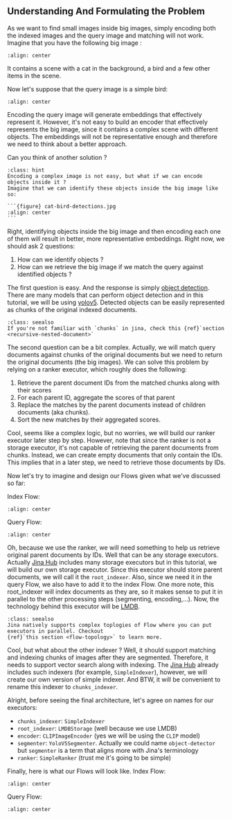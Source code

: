 ## Understanding And Formulating the Problem
As we want to find small images inside big images, simply encoding both the indexed images and the query image and 
matching will not work. Imagine that you have the following big image :

```{figure} cat-bird.jpg
:align: center
```

It contains a scene with a cat in the background, a bird and a few other items in the scene.

Now let's suppose that the query image is a simple bird:

```{figure} bird.jpg
:align: center
```

Encoding the query image will generate embeddings that effectively represent it. However, it's not easy to build an 
encoder that effectively represents the big image, since it contains a complex scene with different objects. 
The embeddings will not be representative enough and therefore we need to think about a better approach.

Can you think of another solution ?

````{admonition} Hint
:class: hint
Encoding a complex image is not easy, but what if we can encode objects inside it ?
Imagine that we can identify these objects inside the big image like so:

```{figure} cat-bird-detections.jpg
:align: center
```
````

Right, identifying objects inside the big image and then encoding each one of them will result in better, more 
representative embeddings.
Right now, we should ask 2 questions:
1. How can we identify objects ?
2. How can we retrieve the big image if we match the query against identified objects ?


The first question is easy. And the response is simply [object detection](https://en.wikipedia.org/wiki/Object_detection).
There are many models that can perform object detection and in this tutorial, we will be using [yolov5](https://github.com/ultralytics/yolov5).
Detected objects can be easily represented as chunks of the original indexed documents.

```{admonition} See Also
:class: seealso
If you're not familiar with `chunks` in jina, check this {ref}`section <recursive-nested-document>`
```

The second question can be a bit complex. Actually, we will match query documents against chunks of the original 
documents but we need to return the original documents (the big images). We can solve this problem by relying on a 
ranker executor, which roughly does the following:
1. Retrieve the parent document IDs from the matched chunks along with their scores
2. For each parent ID, aggregate the scores of that parent
3. Replace the matches by the parent documents instead of children documents (aka chunks).
4. Sort the new matches by their aggregated scores.

Cool, seems like a complex logic, but no worries, we will build our ranker executor later step by step. However, note 
that since the ranker is not a storage executor, it's not capable of retrieving the parent documents from chunks. 
Instead, we can create empty documents that only contain the IDs. This implies that in a later step, we need to 
retrieve those documents by IDs.

Now let's try to imagine and design our Flows given what we've discussed so far:

Index Flow:

```{figure} index_flow_brainstorming.svg
:align: center
```

Query Flow:

```{figure} query_flow_brainstorming.svg
:align: center
```

Oh, because we use the ranker, we will need something to help us retrieve original parent documents by IDs.
Well that can be any storage executors. Actually [Jina Hub](hub.jina.ai) includes many storage executors but in this 
tutorial, we will build our own storage executor. Since this executor should store parent documents, we will call it 
the `root_indexer`. Also, since we need it in the query Flow, we also have to add it to the index Flow. One more note, 
this root_indexer will index documents as they are, so it makes sense to put it in parallel to the other processing 
steps (segmenting, encoding,...).
Now, the technology behind this executor will be [LMDB](https://en.wikipedia.org/wiki/Lightning_Memory-Mapped_Database).

```{admonition} See Also
:class: seealso
Jina natively supports complex toplogies of Flow where you can put executors in parallel. Checkout 
{ref}`this section <flow-topology>` to learn more.
```

Cool, but what about the other indexer ? Well, it should support matching and indexing chunks of images after they are 
segmented. Therefore, it needs to support vector search along with indexing. The [Jina Hub](hub.jina.ai) already 
includes such indexers (for example, `SimpleIndexer`), however, we will create our own version of simple indexer. And 
BTW, it will be convenient to rename this indexer to `chunks_indexer`.

Alright, before seeing the final architecture, let's agree on names for our executors:
* `chunks_indexer`: `SimpleIndexer`
* `root_indexer`: `LMDBStorage` (well because we use LMDB)
* `encoder`: `CLIPImageEncoder` (yes we will be using the `CLIP` model)
* `segmenter`: `YoloV5Segmenter`. Actually we could name `object-detector` but `segmenter` is a term that aligns 
more with Jina's terminology
* `ranker`: `SimpleRanker` (trust me it's going to be simple)

Finally, here is what our Flows will look like.
Index Flow:

```{figure} index_flow.svg
:align: center
```

Query Flow:

```{figure} query_flow.svg
:align: center
```

